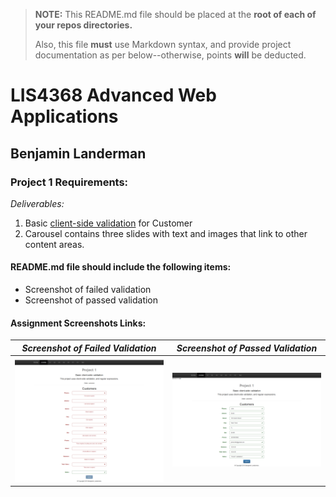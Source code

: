 > **NOTE:** This README.md file should be placed at the **root of each of your repos directories.**
>
>Also, this file **must** use Markdown syntax, and provide project documentation as per below--otherwise, points **will** be deducted.
>

# LIS4368 Advanced Web Applications

## Benjamin Landerman

### Project 1 Requirements:

*Deliverables:*

1. Basic [client-side validation](http://localhost:9999/lis4368/p1/index.jsp "Link to client-side validation") for Customer
2. Carousel contains three slides with text and images that link to other content areas.


#### README.md file should include the following items:

* Screenshot of failed validation
* Screenshot of passed validation

#### Assignment Screenshots Links:

| *Screenshot of Failed Validation*             | *Screenshot of Passed Validation*             |
|:---------------------------------------------:|:---------------------------------------------:|
|![Failed Validation](img/failed_validation.png)|![Passed Validation](img/passed_validation.png)|